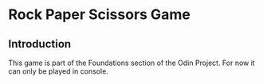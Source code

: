 # Rock Paper Scissors Game

## Introduction

This game is part of the Foundations section of the Odin Project. For now it can only be played in console.
